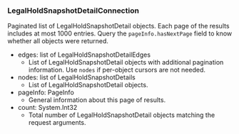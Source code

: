 ### LegalHoldSnapshotDetailConnection
Paginated list of LegalHoldSnapshotDetail objects. Each page of the results includes at most 1000 entries. Query the `pageInfo.hasNextPage` field to know whether all objects were returned.

- edges: list of LegalHoldSnapshotDetailEdges
  - List of LegalHoldSnapshotDetail objects with additional pagination information. Use `nodes` if per-object cursors are not needed.
- nodes: list of LegalHoldSnapshotDetails
  - List of LegalHoldSnapshotDetail objects.
- pageInfo: PageInfo
  - General information about this page of results.
- count: System.Int32
  - Total number of LegalHoldSnapshotDetail objects matching the request arguments.
